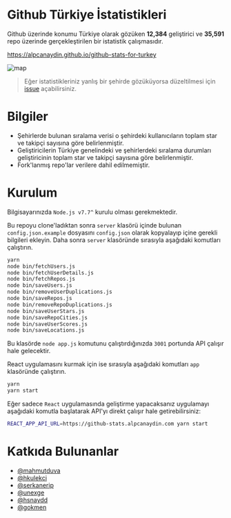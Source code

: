 # Github Türkiye İstatistikleri

Github üzerinde konumu Türkiye olarak gözüken **12,384** geliştirici ve **35,591** repo üzerinde gerçekleştirilen bir istatistik çalışmasıdır.

https://alpcanaydin.github.io/github-stats-for-turkey

![map](https://cloud.githubusercontent.com/assets/1801024/24866687/9951125c-1e13-11e7-996c-92addcddd8a2.jpg)

> Eğer istatistikleriniz yanlış bir şehirde gözüküyorsa düzeltilmesi için [issue](https://github.com/alpcanaydin/github-stats-for-turkey/issues/new) açabilirsiniz.

# Bilgiler

* Şehirlerde bulunan sıralama verisi o şehirdeki kullanıcıların toplam star ve takipçi sayısına göre belirlenmiştir.
* Geliştiricilerin Türkiye genelindeki ve şehirlerdeki sıralama durumları geliştiricinin toplam star ve takipçi sayısına göre belirlenmiştir.
* Fork'lanmış repo'lar verilere dahil edilmemiştir.

# Kurulum

Bilgisayarınızda `Node.js v7.7^` kurulu olması gerekmektedir.

Bu repoyu clone'ladıktan sonra `server` klasörü içinde bulunan `config.json.example` dosyasını `config.json` olarak kopyalayıp içine gerekli bilgileri ekleyin. Daha sonra `server` klasöründe sırasıyla aşağıdaki komutları çalıştırın.

```bash
yarn
node bin/fetchUsers.js
node bin/fetchUserDetails.js
node bin/fetchRepos.js
node bin/saveUsers.js
node bin/removeUserDuplications.js
node bin/saveRepos.js
node bin/removeRepoDuplications.js
node bin/saveUserStars.js
node bin/saveRepoCities.js
node bin/saveUserScores.js
node bin/saveLocations.js
```

Bu klasörde `node app.js` komutunu çalıştırdığınızda `3001` portunda API çalışır hale gelecektir.

React uygulamasını kurmak için ise sırasıyla aşağıdaki komutları `app` klasöründe çalıştırın.

```bash
yarn
yarn start
```

Eğer sadece `React` uygulamasında geliştirme yapacaksanız uygulamayı aşağıdaki komutla başlatarak API'yı direkt
çalışır hale getirebilirsiniz:

```bash
REACT_APP_API_URL=https://github-stats.alpcanaydin.com yarn start
```

# Katkıda Bulunanlar

* [@mahmutduva](https://github.com/mahmutduva)
* [@hkulekci](https://github.com/hkulekci)
* [@serkanerip](https://github.com/serkanerip)
* [@unexge](https://github.com/unexge)
* [@hsnaydd](https://github.com/hsnaydd)
* [@gokmen](https://github.com/gokmen)
